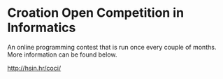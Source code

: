 Croation Open Competition in Informatics
=================

An online programming contest that is run once every couple of months.
More information can be found below.

http://hsin.hr/coci/
